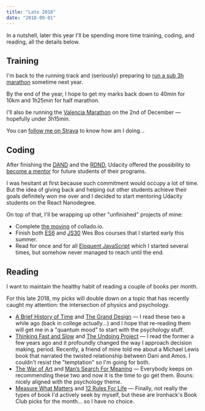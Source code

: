 ```yaml
---
title: "Late 2018"
date: "2018-09-01"
---
```


In a nutshell, later this year I'll be spending more time training, coding, and reading, all the details below.


## Training
I'm back to the running track and (seriously) preparing to [run a sub 3h marathon](/blog/2018/going-sub3) sometime next year.

By the end of the year, I hope to get my marks back down to 40min for 10km and 1h25min for half marathon.

I'll also be running the [Valencia Marathon](https://www.valenciaciudaddelrunning.com/maraton/maraton/) on the 2nd of December — hopefully under 3h15min.

You can [follow me on Strava](https://www.strava.com/athletes/1113999) to know how am I doing...


## Coding
After finishing the [DAND](/blog/2018/udacity-dand) and the [RDND](/blog/2018/udacity-rdnd), Udacity offered the possibility to [become a mentor](https://www.udacity.com/start-mentoring) for future students of their programs.

I was hesitant at first because such commitment would occupy a lot of time. But the idea of giving back and helping out other students achieve their goals definitely won me over and I decided to start mentoring Udacity students on the React Nanodegree.

On top of that, I'll be wrapping up other "unfinished" projects of mine:

* Complete [the moving](/blog/2018/moving-collado-io) of collado.io.
* Finish both [ES6](https://es6.io/) and [JS30](https://javascript30.com/) Wes Bos courses that I started early this summer.
* Read for once and for all [Eloquent JavaScript](https://eloquentjavascript.net/) which I started several times, but somehow never managed to reach until the end.


## Reading
I want to maintain the healthy habit of reading a couple of books per month.

For this late 2018, my picks will double down on a topic that has recently caught my attention: the intersection of physics and psychology.

* [A Brief History of Time](https://www.amazon.com/dp/B0031RDVMI/) and [The Grand Design](https://www.amazon.com/dp/B00422LESE/) — I read these two a while ago (back in college actually...) and I hope that re-reading them will get me in a "quantum mood" to start with the psychology stuff.
* [Thinking Fast and Slow](https://www.amazon.com/dp/B00555X8OA/) and [The Undoing Project](https://www.amazon.com/dp/B01GI6S7EK/) — I read the former a few years ago and it profoundly changed the way I approach decision making, period. Recently, a friend of mine told me about a Michael Lewis book that narrated the twisted relationship between Dani and Amos. I couldn't resist the "temptation" so I'm going for both.
* [The War of Art](https://www.amazon.com/dp/1501260626/) and [Man’s Search For Meaning](https://www.amazon.com/dp/080701429X/) — Everybody keeps on recommending these two and now it is the time to go get them. Bouns: nicely aligned with the psychology theme.
* [Measure What Matters](https://www.amazon.com/dp/B078X4HKS9/) and [12 Rules For Life](https://www.amazon.com/dp/B078C6C7QS/) — Finally, not really the types of book I'd actively seek by myself, but these are Ironhack's Book Club picks for the month... so I have no choice.